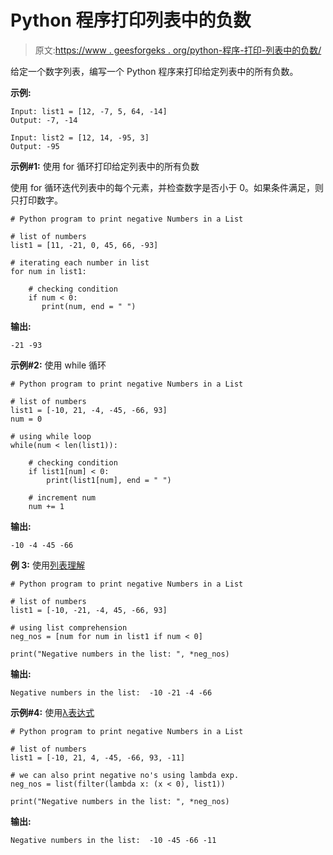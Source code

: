 # Python 程序打印列表中的负数

> 原文:[https://www . geesforgeks . org/python-程序-打印-列表中的负数/](https://www.geeksforgeeks.org/python-program-to-print-negative-numbers-in-a-list/)

给定一个数字列表，编写一个 Python 程序来打印给定列表中的所有负数。

**示例:**

```
Input: list1 = [12, -7, 5, 64, -14]
Output: -7, -14

Input: list2 = [12, 14, -95, 3]
Output: -95
```

**示例#1:** 使用 for 循环打印给定列表中的所有负数

使用 for 循环迭代列表中的每个元素，并检查数字是否小于 0。如果条件满足，则只打印数字。

```
# Python program to print negative Numbers in a List

# list of numbers
list1 = [11, -21, 0, 45, 66, -93]

# iterating each number in list
for num in list1:

    # checking condition
    if num < 0:
       print(num, end = " ")
```

**输出:**

```
-21 -93 
```

**示例#2:** 使用 while 循环

```
# Python program to print negative Numbers in a List

# list of numbers
list1 = [-10, 21, -4, -45, -66, 93]
num = 0

# using while loop     
while(num < len(list1)):

    # checking condition
    if list1[num] < 0:
        print(list1[num], end = " ")

    # increment num 
    num += 1

```

**输出:**

```
-10 -4 -45 -66 
```

**例 3:** 使用[列表理解](https://www.geeksforgeeks.org/python-list-comprehension-and-slicing/)

```
# Python program to print negative Numbers in a List

# list of numbers
list1 = [-10, -21, -4, 45, -66, 93]

# using list comprehension
neg_nos = [num for num in list1 if num < 0]

print("Negative numbers in the list: ", *neg_nos)
```

**输出:**

```
Negative numbers in the list:  -10 -21 -4 -66
```

**示例#4:** 使用[λ表达式](https://www.geeksforgeeks.org/python-lambda-anonymous-functions-filter-map-reduce/)

```
# Python program to print negative Numbers in a List

# list of numbers 
list1 = [-10, 21, 4, -45, -66, 93, -11] 

# we can also print negative no's using lambda exp. 
neg_nos = list(filter(lambda x: (x < 0), list1))

print("Negative numbers in the list: ", *neg_nos) 
```

**输出:**

```
Negative numbers in the list:  -10 -45 -66 -11
```